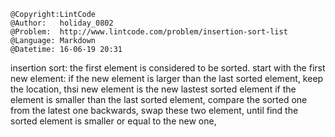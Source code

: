 ```
@Copyright:LintCode
@Author:   holiday_0802
@Problem:  http://www.lintcode.com/problem/insertion-sort-list
@Language: Markdown
@Datetime: 16-06-19 20:31
```

insertion sort:
the first element is considered to be sorted.
start with the first new element:
  if the new element is larger than the last sorted element, keep the location, thsi new element is the new lastest sorted element
  if the element is smaller than the last sorted element, compare the sorted one from the latest one backwards, swap these two element,  until find the sorted element is smaller or equal to the new one,
  